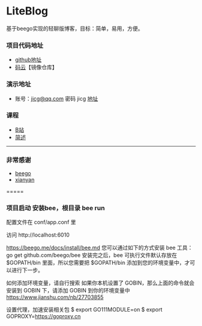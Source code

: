 # LiteBlog 
基于beego实现的轻聊版博客，目标：简单，易用，方便。

### 项目代码地址
* [github地址](https://github.com/jicg/liteblog)
* [码云](https://gitee.com/jicg/liteblog)【镜像仓库】

### 演示地址 
  * 账号：jicg@qq.com 密码 jicg [地址](http://xianyan.hellowcloud.com/)

### 课程
  * [B站](https://www.bilibili.com/video/av29253354/)
  * [简述](https://www.jianshu.com/nb/27703855)
---
### 非常感谢
  * [beego](https://github.com/astaxie/beego)
  * [xianyan](https://github.com/layui/xianyan/)
  
=====
### 项目启动 安装bee，根目录 bee run


配置文件在 conf/app.conf 里

访问 http://localhost:6010

 https://beego.me/docs/install/bee.md
您可以通过如下的方式安装 bee 工具：
go get github.com/beego/bee
安装完之后，bee 可执行文件默认存放在 $GOPATH/bin 里面，所以您需要把 $GOPATH/bin 添加到您的环境变量中，才可以进行下一步。

如何添加环境变量，请自行搜索
如果你本机设置了 GOBIN，那么上面的命令就会安装到 GOBIN 下，请添加 GOBIN 到你的环境变量中
https://www.jianshu.com/nb/27703855

设置代理，加速安装相关包
$ export GO111MODULE=on
$ export GOPROXY=https://goproxy.cn

